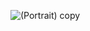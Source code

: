 
![(Portrait) copy](https://github.com/mrgsdev/Swiftbook/assets/157994617/0f336306-cbda-4979-af3f-3db710a51655)

